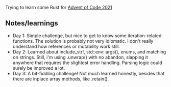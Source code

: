 Trying to learn some Rust for [Advent of Code 2021](https://adventofcode.com/2021/)

## Notes/learnings

- Day 1: Simple challenge, but nice to get to know some iteration-related functions. The solution is probably not very idiomatic. I don't really understand how references or mutability work still.
- Day 2: Learned about include_str!, std::env::args(), enums, and matching on strings. Still, i'm using .unwrap() with no abandon, slapping it anywhere that requires the slightest error handling. Parsing logic could surely be improved a lot.
- Day 3: A bit-fiddling challenge! Not much learned honestly, besides that there are inplace array methods, like .retain().
